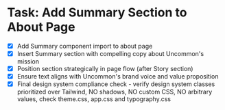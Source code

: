 # Task: Add Summary Section to About Page

- [x] Add Summary component import to about page
- [x] Insert Summary section with compelling copy about Uncommon's mission
- [x] Position section strategically in page flow (after Story section)
- [x] Ensure text aligns with Uncommon's brand voice and value proposition
- [x] Final design system compliance check - verify design system classes prioritized over Tailwind, NO shadows, NO custom CSS, NO arbitrary values, check theme.css, app.css and typography.css